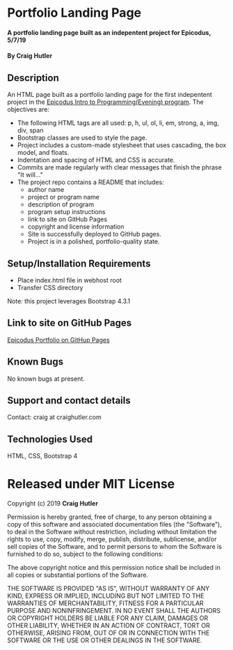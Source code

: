 # Portfolio Landing Page    

#### A portfolio landing page built as an indepentent project for Epicodus, 5/7/19

#### By Craig Hutler

## Description

An HTML page built as a portfolio landing page for the first indepentent project in the [Epicodus Intro to Programming(Evening) program](https://www.learnhowtoprogram.com/intro-to-programming-evening "Epicodus Intro to Programming"). The objectives are:

* The following HTML tags are all used: p, h, ul, ol, li, em, strong, a, img, div, span
* Bootstrap classes are used to style the page.
* Project includes a custom-made stylesheet that uses cascading, the box model, and floats.
* Indentation and spacing of HTML and CSS is accurate.
* Commits are made regularly with clear messages that finish the phrase "It will…"
* The project repo contains a README that includes:
  * author name
  * project or program name
  * description of program
  * program setup instructions
  * link to site on GitHub Pages
  * copyright and license information
  * Site is successfully deployed to GitHub pages.
  * Project is in a polished, portfolio-quality state.

## Setup/Installation Requirements

* Place index.html file in webhost root
* Transfer CSS directory

Note: this project leverages Bootstrap 4.3.1

## Link to site on GitHub Pages

[Epicodus Portfolio on GitHup Pages](https://www.git/blah "Epicodus Intro to Programming")

## Known Bugs

No known bugs at present.

## Support and contact details

Contact: craig at craighutler.com

## Technologies Used

HTML, CSS, Bootstrap 4

# Released under MIT License

Copyright (c) 2019 **Craig Hutler**

Permission is hereby granted, free of charge, to any person obtaining a copy of this software and associated documentation files (the "Software"), to deal in the Software without restriction, including without limitation the rights to use, copy, modify, merge, publish, distribute, sublicense, and/or sell copies of the Software, and to permit persons to whom the Software is furnished to do so, subject to the following conditions:

The above copyright notice and this permission notice shall be included in all copies or substantial portions of the Software.

THE SOFTWARE IS PROVIDED "AS IS", WITHOUT WARRANTY OF ANY KIND, EXPRESS OR IMPLIED, INCLUDING BUT NOT LIMITED TO THE WARRANTIES OF MERCHANTABILITY, FITNESS FOR A PARTICULAR PURPOSE AND NONINFRINGEMENT. IN NO EVENT SHALL THE AUTHORS OR COPYRIGHT HOLDERS BE LIABLE FOR ANY CLAIM, DAMAGES OR OTHER LIABILITY, WHETHER IN AN ACTION OF CONTRACT, TORT OR OTHERWISE, ARISING FROM, OUT OF OR IN CONNECTION WITH THE SOFTWARE OR THE USE OR OTHER DEALINGS IN THE SOFTWARE.
